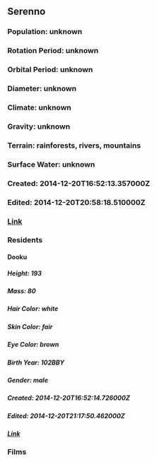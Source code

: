 ## Serenno
### Population: unknown
### Rotation Period: unknown
### Orbital Period: unknown
### Diameter: unknown
### Climate: unknown
### Gravity: unknown
### Terrain: rainforests, rivers, mountains
### Surface Water: unknown
### Created: 2014-12-20T16:52:13.357000Z
### Edited: 2014-12-20T20:58:18.510000Z
### [Link](https://swapi.dev/api/planets/52/)
### Residents
#### Dooku
##### Height: 193
##### Mass: 80
##### Hair Color: white
##### Skin Color: fair
##### Eye Color: brown
##### Birth Year: 102BBY
##### Gender: male
##### Created: 2014-12-20T16:52:14.726000Z
##### Edited: 2014-12-20T21:17:50.462000Z
##### [Link](https://swapi.dev/api/people/67/)
### Films